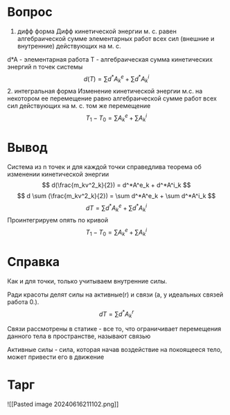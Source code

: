 # Вопрос
1. дифф форма
Дифф кинетической энергии м. с. равен алгебраической сумме элементарных работ всех сил (внешние и внутренние) действующих на м. с. 

d\*A - элементарная работа
T - алгебраическая сумма кинетических энергий n точек системы  
$$d(T) = \sum d^*A_k^e + \sum d^*A_k^i$$
2. интегральная форма
Изменение кинетической энергии м.с. на некотором ее перемещение равно алгебраической сумме работ всех сил действующих на м. с. том же перемещение
$$T_1 - T_0 = \sum A^e_k + \sum A^i_k$$
# Вывод
Система из n точек и для каждой точки справедлива теорема об изменении кинетической энергии
$$
d(\frac{m_kv^2_k}{2}) = d^*A^e_k + d^*A^i_k 
$$
$$
d \sum (\frac{m_kv^2_k}{2}) = \sum d^*A^e_k + \sum d^*A^i_k
$$
$$
dT = \sum d^*A^e_k + \sum d^*A^i_k
$$
Проинтегрируем опять по кривой 
$$
T_1 - T_0 = \sum A^e_k + \sum A^i_k
$$


# Справка
Как и для точки, только учитываем внутренние силы.

Ради красоты делят силы на активные(r) и связи (a, у идеальных связей работа 0.).
$$dT = \sum d^* A^r_k$$

Связи рассмотрены в статике - все то, что ограничивает перемещения данного тела в пространстве, называют связью

Активные силы - сила, которая начав воздействие на покоящееся тело, может привести его в движение 

# Тарг
![[Pasted image 20240616211102.png]]